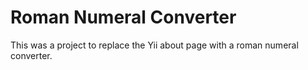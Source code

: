 # Roman Numeral Converter

This was a project to replace the Yii about page with a roman numeral converter.